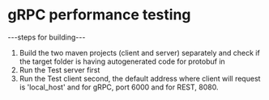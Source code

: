 # gRPC performance testing 
 ---steps for building--- <br />
1. Build the two maven projects (client and server) separately and check if the target folder is having autogenerated code for protobuf in <br />
2. Run the Test server first <br />
3. Run the Test client second, the default address where client will request is 'local_host' and for gRPC, port 6000 and for REST, 8080.<br />
